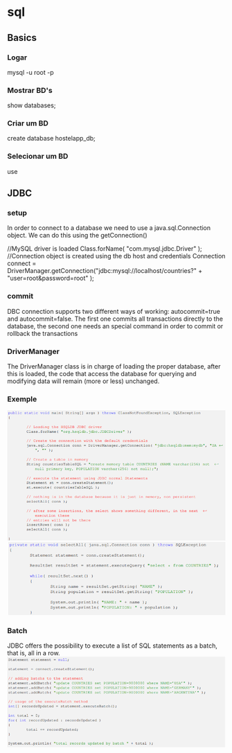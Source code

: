 # sql

## Basics

### Logar
mysql -u root -p 
### Mostrar BD's
show databases;
### Criar um BD
create database hostelapp_db;
### Selecionar um BD
use <nome>

## JDBC

### setup
In order to connect to a database we need to use a java.sql.Connection object. We can do this using the getConnection()

//MySQL driver is loaded
Class.forName( "com.mysql.jdbc.Driver" );
//Connection object is created using the db host and credentials
Connection connect = DriverManager.getConnection("jdbc:mysql://localhost/countries?" + "user=root&amp;password=root" );

### commit
DBC connection supports two different ways of working:
autocommit=true and autocommit=false. The first one commits all transactions directly to the database, the second one needs an special command in order to commit or rollback the transactions

### DriverManager
The DriverManager class is in charge of loading the proper database, after this is loaded, the code that access the database for querying
and modifying data will remain (more or less) unchanged.

### Exemple

 <img src="jdbcex1.png" alt="main">


  <img src="jdbcex2.png" alt="func">

### Batch
  JDBC offers the possibility to execute a list of SQL statements as a batch, that is, all in a row.
  <img src="jdbcex3.png" alt="func">
